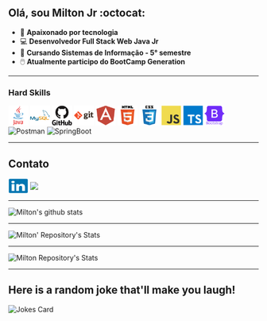 ##  Olá, sou Milton Jr :octocat:

+ :sparkling_heart:	**Apaixonado por tecnologia**
+ :computer: **Desenvolvedor Full Stack Web Java Jr**
+ :school: **Cursando Sistemas de Informação - 5° semestre**	
+ :computer_mouse: **Atualmente participo do BootCamp Generation**
-----------------------------------------------
### **Hard Skills** 

<img src="https://raw.githubusercontent.com/devicons/devicon/master/icons/java/java-original-wordmark.svg" alt="Java" height="40"
style="max- width:100%"></img>
<img src="https://raw.githubusercontent.com/devicons/devicon/master/icons/mysql/mysql-original-wordmark.svg" alt="MySql" width="40" height="40"
style="max- width:100%"></img>
<img src="https://raw.githubusercontent.com/devicons/devicon/master/icons/github/github-original-wordmark.svg" alt="GitHub" width="40" height="40"
style="max- width:100%"></img>
<img src="https://raw.githubusercontent.com/devicons/devicon/master/icons/git/git-original-wordmark.svg" alt="Git" width="40" height="40"
style="max- width:100%"></img>
<img src="https://raw.githubusercontent.com/devicons/devicon/master/icons/angularjs/angularjs-plain.svg" alt="Ang" width="40" height="40"
style="max- width:100%"></img>
<img src="https://raw.githubusercontent.com/devicons/devicon/master/icons/html5/html5-original-wordmark.svg" alt="Html" width="40" height="40"
style="max- width:100%"></img>
<img src="https://raw.githubusercontent.com/devicons/devicon/master/icons/css3/css3-original-wordmark.svg" alt="CSS" width="40" height="40"
style="max- width:100%"></img>
<img src="https://raw.githubusercontent.com/devicons/devicon/master/icons/javascript/javascript-original.svg" alt="JS" width="40" height="40"
style="max- width:100%"></img>
<img src="https://raw.githubusercontent.com/devicons/devicon/master/icons/typescript/typescript-original.svg" alt="Type" width="40" height="40"
style="max- width:100%"></img>
<img src="https://raw.githubusercontent.com/devicons/devicon/master/icons/bootstrap/bootstrap-plain-wordmark.svg" alt="Bs" width="40" height="40"
style="max- width:100%"></img>
<img src="https://user-images.githubusercontent.com/2676579/34940598-17cc20f0-f9be-11e7-8c6d-f0190d502d64.png" alt="Postman" width="40" height="40"
style="max- width:100%"></img>
<img src="https://www.choczynski.pl/assets/img/spring-boot-icon.svg" alt="SpringBoot" width="40" height="40"
style="max- width:100%"></img>

-----------------------------------------------
## **Contato**
<a href="https://www.linkedin.com/in/mj77/" target="_blank">
<img align="center" alt="Milton-linkedin" height="30" width="40" src="https://raw.githubusercontent.com/devicons/devicon/master/icons/linkedin/linkedin-original.svg" style="max-witdh:100%;"></a>
<a align="center" href="mailto:miltonmjcp@gmail.com" target="_blank" rel="noopener noreferrer"><img align="center" src="https://i.imgur.com/yhJTPLs.png"  width="30" /></a>

-------------------------------------------------
![Milton's github stats](https://github-readme-stats.vercel.app/api?username=milton-668&show_icons=true&count_private=true&theme=radical)

-------------------------------------------------

 ![Milton' Repository's Stats](https://github-readme-stats.vercel.app/api?username=milton-668&show_icons=true)
 
 -------------------------------------------------
 
  ![Milton Repository's Stats](https://github-readme-stats.vercel.app/api/top-langs/?username=milton-668&theme=blue-green)
  
  -----------------------------------------------
  
  ##   Here is a random joke that'll make you laugh!
 ![Jokes Card](https://readme-jokes.vercel.app/api)

<!--
**Milton-668/milton-668** is a ✨ _special_ ✨ repository because its `README.md` (this file) appears on your GitHub profile.

Here are some ideas to get you started:

- 🔭 I’m currently working on ...
- 🌱 I’m currently learning ...
- 👯 I’m looking to collaborate on ...
- 🤔 I’m looking for help with ...
- 💬 Ask me about ...
- 📫 How to reach me: ...
- 😄 Pronouns: ...
- ⚡ Fun fact: ...
-->
